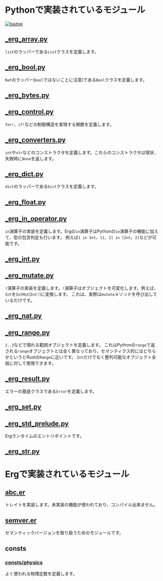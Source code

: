 # Pythonで実装されているモジュール

[![badge](https://img.shields.io/endpoint.svg?url=https%3A%2F%2Fgezf7g7pd5.execute-api.ap-northeast-1.amazonaws.com%2Fdefault%2Fsource_up_to_date%3Fowner%3Derg-lang%26repos%3Derg%26ref%3Dmain%26path%3Ddoc/EN/dev_guide/runtime.md%26commit_hash%3D7a15359419e8b5a61a6b3baac7ce5266bb78a90a)](https://gezf7g7pd5.execute-api.ap-northeast-1.amazonaws.com/default/source_up_to_date?owner=erg-lang&repos=erg&ref=main&path=doc/EN/dev_guide/runtime.md&commit_hash=7a15359419e8b5a61a6b3baac7ce5266bb78a90a)

## [_erg_array.py](https://github.com/erg-lang/erg/blob/d1dc1e60e7d4e3333f80ed23c5ead77b5fe47cb2/crates/erg_compiler/lib/std/_erg_array.py)

`list`のラッパーである`List`クラスを定義します。

## [_erg_bool.py](https://github.com/erg-lang/erg/blob/d1dc1e60e7d4e3333f80ed23c5ead77b5fe47cb2/crates/erg_compiler/lib/std/_erg_bool.py)

`Nat`のラッパー(`bool`ではないことに注意)である`Bool`クラスを定義します。

## [_erg_bytes.py](https://github.com/erg-lang/erg/blob/d1dc1e60e7d4e3333f80ed23c5ead77b5fe47cb2/crates/erg_compiler/lib/std/_erg_bytes.py)

## [_erg_control.py](https://github.com/erg-lang/erg/blob/d1dc1e60e7d4e3333f80ed23c5ead77b5fe47cb2/crates/erg_compiler/lib/std/_erg_control.py)

`for!`、`if!`などの制御構造を実現する関数を定義します。

## [_erg_converters.py](https://github.com/erg-lang/erg/blob/d1dc1e60e7d4e3333f80ed23c5ead77b5fe47cb2/crates/erg_compiler/lib/std/_erg_convertors.py)

`int`や`str`などのコンストラクタを定義します。これらのコンストラクタは現状、失敗時に`None`を返します。

## [_erg_dict.py](https://github.com/erg-lang/erg/blob/d1dc1e60e7d4e3333f80ed23c5ead77b5fe47cb2/crates/erg_compiler/lib/std/_erg_dict.py)

`dict`のラッパーである`Dict`クラスを定義します。

## [_erg_float.py](https://github.com/erg-lang/erg/blob/d1dc1e60e7d4e3333f80ed23c5ead77b5fe47cb2/crates/erg_compiler/lib/std/_erg_float.py)

## [_erg_in_operator.py](https://github.com/erg-lang/erg/blob/d1dc1e60e7d4e3333f80ed23c5ead77b5fe47cb2/crates/erg_compiler/lib/std/_erg_in_operator.py)

`in`演算子の実装を定義します。Ergの`in`演算子はPythonの`in`演算子の機能に加えて、型の包含判定も行います。
例えば`1 in Int`、``[1, 2] in [Int; 2]``などが可能です。

## [_erg_int.py](https://github.com/erg-lang/erg/blob/d1dc1e60e7d4e3333f80ed23c5ead77b5fe47cb2/crates/erg_compiler/lib/std/_erg_int.py)

## [_erg_mutate.py](https://github.com/erg-lang/erg/blob/d1dc1e60e7d4e3333f80ed23c5ead77b5fe47cb2/crates/erg_compiler/lib/std/_erg_mutate_operator.py)

`!`演算子の実装を定義します。`!`演算子はオブジェクトを可変化します。例えば、`Int`を`IntMut`(`Int!`)に変換します。
これは、実際は`mutate`メソッドを呼び出しているだけです。

## [_erg_nat.py](https://github.com/erg-lang/erg/blob/d1dc1e60e7d4e3333f80ed23c5ead77b5fe47cb2/crates/erg_compiler/lib/std/_erg_nat.py)

## [_erg_range.py](https://github.com/erg-lang/erg/blob/d1dc1e60e7d4e3333f80ed23c5ead77b5fe47cb2/crates/erg_compiler/lib/std/_erg_range.py)

`1..3`などで現れる範囲オブジェクトを定義します。
これはPythonの`range`で返される`range`オブジェクトとは全く異なっており、セマンティクス的にはどちらかというとRustの`Range`に近いです。
`Int`だけでなく整列可能なオブジェクト全般に対して使用できます。

## [_erg_result.py](https://github.com/erg-lang/erg/blob/d1dc1e60e7d4e3333f80ed23c5ead77b5fe47cb2/crates/erg_compiler/lib/std/_erg_result.py)

エラーの基底クラスである`Error`を定義します。

## [_erg_set.py](https://github.com/erg-lang/erg/blob/d1dc1e60e7d4e3333f80ed23c5ead77b5fe47cb2/crates/erg_compiler/lib/std/_erg_set.py)

## [_erg_std_prelude.py](https://github.com/erg-lang/erg/blob/d1dc1e60e7d4e3333f80ed23c5ead77b5fe47cb2/crates/erg_compiler/lib/std/_erg_std_prelude.py)

Ergランタイムのエントリポイントです。

## [_erg_str.py](https://github.com/erg-lang/erg/blob/d1dc1e60e7d4e3333f80ed23c5ead77b5fe47cb2/crates/erg_compiler/lib/std/_erg_str.py)

# Ergで実装されているモジュール

## [abc.er](https://github.com/erg-lang/erg/blob/d1dc1e60e7d4e3333f80ed23c5ead77b5fe47cb2/crates/erg_compiler/lib/std/abc.er)

トレイトを実装します。未実装の機能が使われており、コンパイル出来ません。

## [semver.er](https://github.com/erg-lang/erg/blob/d1dc1e60e7d4e3333f80ed23c5ead77b5fe47cb2/crates/erg_compiler/lib/std/semver.er)

セマンティックバージョンを取り扱うためのモジュールです。

## consts

### [consts/physics](https://github.com/erg-lang/erg/blob/d1dc1e60e7d4e3333f80ed23c5ead77b5fe47cb2/crates/erg_compiler/lib/std/consts/physics.er)

よく使われる物理定数を定義します。
